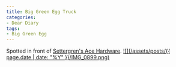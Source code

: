 ```yaml
---
title: Big Green Egg Truck
categories:
- Dear Diary
tags:
- Big Green Egg
---
```


Spotted in front of [Settergren's Ace Hardware](http://www.settergrenacehardware.com/).
[![](/assets/posts/{{ page.date | date: "%Y" }}/IMG_0899.png)](http://thingelstad.com/s/big-green-egg-truck/img_0899/img)
